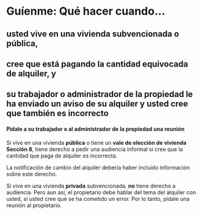 # Guíenme: Qué hacer cuando...

## usted vive en una vivienda subvencionada o pública,

## cree que está pagando la cantidad equivocada de alquiler, y

## su trabajador o administrador de la propiedad le ha enviado un aviso de su alquiler y usted cree que también es incorrecto

#### Pídale a su trabajador o al administrador de la propiedad una reunión

Si vive en una vivienda **pública** o tiene un **vale de elección de vivienda Sección 8**, tiene derecho a pedir una audiencia informal si cree que la cantidad que paga de alquiler es incorrecta.

La notificación de cambio del alquiler debería haber incluido información sobre este derecho.

Si vive en una vivienda **privada** subvencionada, **no** tiene derecho a audiencia. Pero aun así, el propietario debe hablar del tema del alquiler con usted, si usted cree que se ha cometido un error. Por lo tanto, pídale una reunión al propietario.